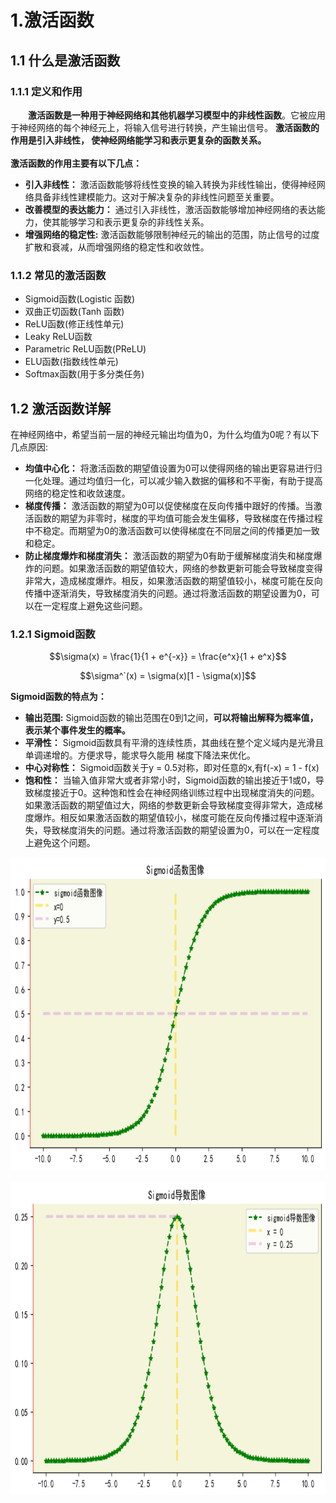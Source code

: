 # 1.激活函数

## 1.1 什么是激活函数

### 1.1.1 定义和作用

&emsp;&emsp;**激活函数是一种用于神经网络和其他机器学习模型中的非线性函数**。它被应用于神经网络的每个神经元上，将输入信号进行转换，产生输出信号。
**激活函数的作用是引入非线性， 使神经网络能学习和表示更复杂的函数关系。**
<br /> <br />
**激活函数的作用主要有以下几点：**

* **引入非线性：** 激活函数能够将线性变换的输入转换为非线性输出，使得神经网络具备非线性建模能力。这对于解决复杂的非线性问题至关重要。
  <br />
* **改善模型的表达能力：** 通过引入非线性，激活函数能够增加神经网络的表达能力，使其能够学习和表示更复杂的非线性关系。
  <br />
* **增强网络的稳定性:** 激活函数能够限制神经元的输出的范围，防止信号的过度扩散和衰减，从而增强网络的稳定性和收敛性。

### 1.1.2 常见的激活函数

- Sigmoid函数(Logistic 函数)
- 双曲正切函数(Tanh 函数)
- ReLU函数(修正线性单元)
- Leaky ReLU函数
- Parametric ReLU函数(PReLU)
- ELU函数(指数线性单元)
- Softmax函数(用于多分类任务)

## 1.2 激活函数详解

在神经网络中，希望当前一层的神经元输出均值为0，为什么均值为0呢？有以下几点原因:

* **均值中心化：** 将激活函数的期望值设置为0可以使得网络的输出更容易进行归一化处理。通过均值归一化，可以减少输入数据的偏移和不平衡，有助于提高网络的稳定性和收敛速度。
  <br />
* **梯度传播：** 激活函数的期望为0可以促使梯度在反向传播中跟好的传播。当激活函数的期望为非零时，梯度的平均值可能会发生偏移，导致梯度在传播过程中不稳定。而期望为0的激活函数可以使得梯度在不同层之间的传播更加一致和稳定。
  <br />
* **防止梯度爆炸和梯度消失：** 激活函数的期望为0有助于缓解梯度消失和梯度爆炸的问题。如果激活函数的期望值较大，网络的参数更新可能会导致梯度变得非常大，造成梯度爆炸。相反，如果激活函数的期望值较小，梯度可能在反向传播中逐渐消失，导致梯度消失的问题。通过将激活函数的期望设置为0，可以在一定程度上避免这些问题。

### 1.2.1 Sigmoid函数

$$\sigma(x) = \frac{1}{1 + e^{-x}} = \frac{e^x}{1 + e^x}$$

$$\sigma^`(x) = \sigma(x)[1 - \sigma(x)]$$

**Sigmoid函数的特点为：**

* **输出范围:** Sigmoid函数的输出范围在0到1之间，**可以将输出解释为概率值，表示某个事件发生的概率。**
  <br />
* **平滑性：** Sigmoid函数具有平滑的连续性质，其曲线在整个定义域内是光滑且单调递增的。方便求导，能求导久能用  梯度下降法来优化。
  <br />
* **中心对称性：** Sigmoid函数关于y = 0.5对称，即对任意的x,有f(-x) = 1 - f(x)
  <br />
* **饱和性：** 当输入值非常大或者非常小时，Sigmoid函数的输出接近于1或0，导致梯度接近于0。这种饱和性会在神经网络训练过程中出现梯度消失的问题。如果激活函数的期望值过大，网络的参数更新会导致梯度变得非常大，造成梯度爆炸。相反如果激活函数的期望值较小，梯度可能在反向传播过程中逐渐消失，导致梯度消失的问题。通过将激活函数的期望设置为0，可以在一定程度上避免这个问题。

<div align="center"> <img src="figure/Sigmoid函数图像.png" "xxx" width = 800 height = 500 /> </div>
<br />
<div align="center"> <img src="figure/Sigmoid导数图像.png" width = 800 height = 500 /> </div>
